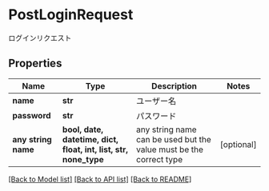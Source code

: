 # PostLoginRequest

ログインリクエスト

## Properties
Name | Type | Description | Notes
------------ | ------------- | ------------- | -------------
**name** | **str** | ユーザー名 | 
**password** | **str** | パスワード | 
**any string name** | **bool, date, datetime, dict, float, int, list, str, none_type** | any string name can be used but the value must be the correct type | [optional]

[[Back to Model list]](../README.md#documentation-for-models) [[Back to API list]](../README.md#documentation-for-api-endpoints) [[Back to README]](../README.md)


